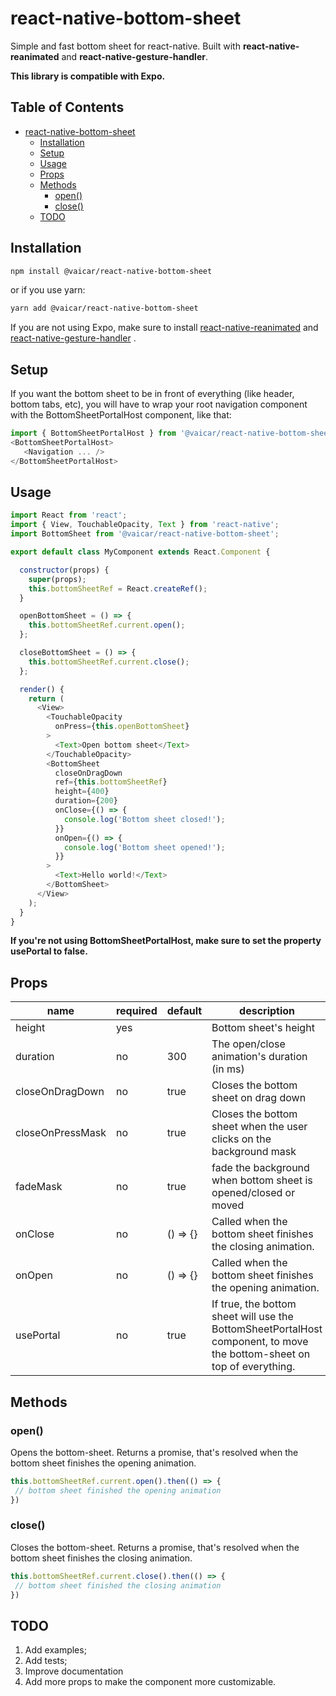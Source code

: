 # react-native-bottom-sheet  
Simple and fast bottom sheet for react-native. Built with **react-native-reanimated** and **react-native-gesture-handler**.  

**This library is compatible with Expo.**
  
## Table of Contents
- [react-native-bottom-sheet](#react-native-bottom-sheet)
  * [Installation](#installation)
  * [Setup](#setup)
  * [Usage](#usage)
  * [Props](#props)
  * [Methods](#methods)
    + [open()](#open)
    + [close()](#close)
  * [TODO](#todo)  
  
## Installation  
```sh
npm install @vaicar/react-native-bottom-sheet
```
or if you use yarn:
```sh
yarn add @vaicar/react-native-bottom-sheet
```
  
If you are not using Expo, make sure to install [react-native-reanimated](https://www.npmjs.com/package/react-native-reanimated) and [react-native-gesture-handler](https://www.npmjs.com/package/react-native-gesture-handler)  .
  
## Setup
If you want the bottom sheet to be in front of everything (like header, bottom tabs, etc), you will have to wrap your root navigation component with the BottomSheetPortalHost component, like that:  
```js  
import { BottomSheetPortalHost } from '@vaicar/react-native-bottom-sheet';  
<BottomSheetPortalHost>  
   <Navigation ... />  
</BottomSheetPortalHost>  
```
## Usage  
```js  
import React from 'react';
import { View, TouchableOpacity, Text } from 'react-native';
import BottomSheet from '@vaicar/react-native-bottom-sheet';

export default class MyComponent extends React.Component {

  constructor(props) {
    super(props);
    this.bottomSheetRef = React.createRef();
  }

  openBottomSheet = () => {
    this.bottomSheetRef.current.open();
  };

  closeBottomSheet = () => {
    this.bottomSheetRef.current.close();
  };

  render() {
    return (
      <View>
        <TouchableOpacity
          onPress={this.openBottomSheet}
        >
          <Text>Open bottom sheet</Text>
        </TouchableOpacity>
        <BottomSheet
          closeOnDragDown
          ref={this.bottomSheetRef}
          height={400}
          duration={200}
          onClose={() => {
            console.log('Bottom sheet closed!');
          }}
          onOpen={() => {
            console.log('Bottom sheet opened!');
          }}
        >
          <Text>Hello world!</Text>
        </BottomSheet>
      </View>
    );
  }
}
```  
  
**If you're not using BottomSheetPortalHost, make sure to set the property usePortal to false.**   

## Props
| name                      | required | default | description |
| ------------------------- | -------- | ------- | ------------|
| height                | yes      |         | Bottom sheet's height |
| duration                | no      |   300   | The open/close animation's duration (in ms)
| closeOnDragDown                | no      |    true     | Closes the bottom sheet on drag down | |
| closeOnPressMask                | no      |    true     | Closes the bottom sheet when the user clicks on the background mask | |
| fadeMask                | no      |    true     | fade the background when bottom sheet is opened/closed or moved | |
| onClose                | no      |    () => {}     | Called when the bottom sheet finishes the closing animation. | |
| onOpen                | no      |    () => {}     | Called when the bottom sheet finishes the opening animation. | |
| usePortal                | no      |    true     | If true, the bottom sheet will use the BottomSheetPortalHost component, to move the bottom-sheet on top of everything.  | |

## Methods
### open()
Opens the bottom-sheet. Returns a promise, that's resolved when the bottom sheet finishes the opening animation.

```js
this.bottomSheetRef.current.open().then(() => {
 // bottom sheet finished the opening animation
})
```

### close()
Closes the bottom-sheet. Returns a promise, that's resolved when the bottom sheet finishes the closing animation.

```js
this.bottomSheetRef.current.close().then(() => {
 // bottom sheet finished the closing animation
})
```

## TODO

 1. Add examples;
 2. Add tests;
 3. Improve documentation
 4. Add more props to make the component more customizable.
